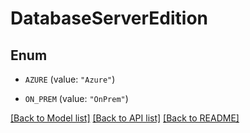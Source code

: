 # DatabaseServerEdition

## Enum


* `AZURE` (value: `"Azure"`)

* `ON_PREM` (value: `"OnPrem"`)


[[Back to Model list]](../README.md#documentation-for-models) [[Back to API list]](../README.md#documentation-for-api-endpoints) [[Back to README]](../README.md)


